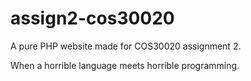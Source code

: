 # assign2-cos30020

A pure PHP website made for COS30020 assignment 2.

When a horrible language meets horrible programming.
